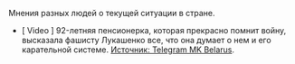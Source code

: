 Мнения разных людей о текущей ситуации в стране.

- [ Video ] 92-летняя пенсионерка, которая прекрасно помнит войну, высказала фашисту Лукашенко все, что она думает о нем и его карательной системе. [Источник: Telegram MK Belarus](https://t.me/mkbelarus/9179).
